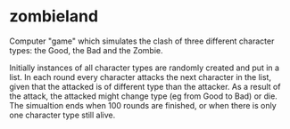 # zombieland
Computer "game" which simulates the clash of three different character types: the Good, the Bad and the Zombie.

Initially instances of all character types are randomly created and put in a list. In each round every character attacks the next character in the list, given that the attacked is of different type than the attacker. As a result of the attack, the attacked might change type (eg from Good to Bad) or die. The simualtion ends when 100 rounds are finished, or when there is only one character type still alive.
